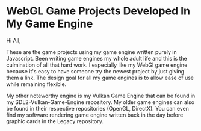 # WebGL Game Projects Developed In My Game Engine

Hi All,

These are the game projects using my game engine written purely in Javascript. Been writing game engines my whole adult life and this is the
culmination of all that hard work. I especially like my WebGl game engine because it's easy to have someone try the newest project by just
giving them a link. The design goal for all my game engines is to allow ease of use while remaining flexible.

My other noteworthy engine is my Vulkan Game Engine that can be found in my SDL2-Vulkan-Game-Engine repository. My older game engines can
also be found in their respective repositories (OpenGL, DirectX). You can even find my software rendering game engine written back in the
day before graphic cards in the Legacy repository.
